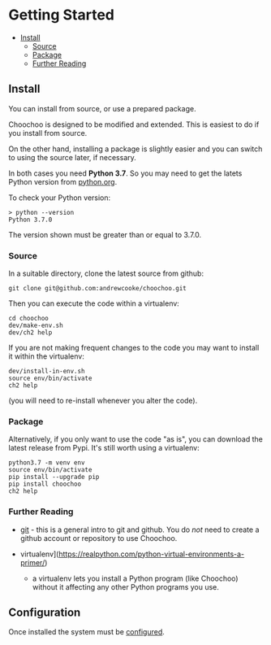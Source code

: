 
# Getting Started

* [Install](#install)
  * [Source](#source)
  * [Package](#package)
  * [Further Reading](#further-reading)

## Install

You can install from source, or use a prepared package.

Choochoo is designed to be modified and extended.  This is easiest to
do if you install from source.

On the other hand, installing a package is slightly easier and you can
switch to using the source later, if necessary.

In both cases you need **Python 3.7**.  So you may need to get the
latets Python version from
[python.org](https://www.python.org/downloads/).

To check your Python version:

    > python --version
    Python 3.7.0

The version shown must be greater than or equal to 3.7.0.

### Source

In a suitable directory, clone the latest source from github:

    git clone git@github.com:andrewcooke/choochoo.git
    
Then you can execute the code within a virtualenv:

    cd choochoo
    dev/make-env.sh
    dev/ch2 help

If you are not making frequent changes to the code you may want to
install it within the virtualenv:

    dev/install-in-env.sh
    source env/bin/activate
    ch2 help
    
(you will need to re-install whenever you alter the code).

### Package

Alternatively, if you only want to use the code "as is", you can download 
the latest release from Pypi.  It's still worth using a virtualenv:

    python3.7 -m venv env
    source env/bin/activate
    pip install --upgrade pip
    pip install choochoo
    ch2 help

### Further Reading

* [git](https://realpython.com/python-git-github-intro/) - this is a
  general intro to git and github.  You do *not* need to create a
  github account or repository to use Choochoo.

* virtualenv](https://realpython.com/python-virtual-environments-a-primer/)
  - a virtualenv lets you install a Python program (like Choochoo)
  without it affecting any other Python programs you use.

## Configuration

Once installed the system must be [configured](configure).
